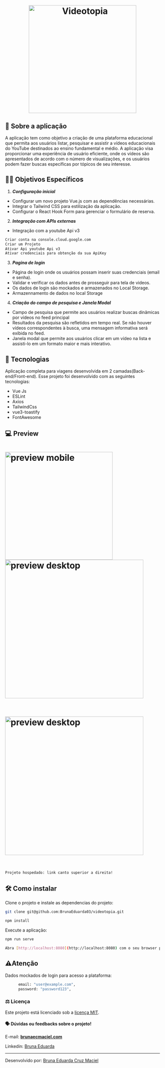 <div  align="center" >

<h1>
<img alt="Videotopia" src="https://github.com/BrunaEduarda03/feed_videos/assets/73250271/aeb34eda-5a01-445b-8571-1a4e22073b22" width="350px" heigth="350px" align="center" />
</h1> 

</div>

## 💬 Sobre a aplicação 

A aplicação tem como objetivo a criação de uma plataforma educacional que permita aos usuários listar, pesquisar e assistir a vídeos educacionais do YouTube destinados ao ensino fundamental e médio. A aplicação visa proporcionar uma experiência de usuário eficiente, onde os vídeos são apresentados de acordo com o número de visualizações, e os usuários podem fazer buscas específicas por tópicos de seu interesse.

## :man_technologist: Objetivos Específicos

1. ***Configuração inicial*** 
* Configurar um novo projeto Vue.js com as dependências necessárias.
* Integrar o Tailwind CSS para estilização da aplicação.
* Configurar o React Hook Form para gerenciar o formulário de reserva.

2. ***Integração com APIs externas***

* Integração com a youtube Api v3
```bash
Criar conta na console.cloud.google.com
Criar um Projeto
Ativar Api youtube Api v3
Ativar credenciais para obtenção da sua ApiKey
```  
3. ***Pagina de login***
* Página de login onde os usuários possam inserir suas credenciais (email e senha).
* Validar e verificar os dados antes de prosseguir para tela de videos.
* Os dados de login são mockados e armazenados no Local Storage.
* Armazennamento de dados no local Storage

4. ***Criação do campo de pesquisa e Janela Modal***

* Campo de pesquisa que permite aos usuários realizar buscas dinâmicas por vídeos no feed principal
* Resultados da pesquisa são refletidos em tempo real. Se não houver vídeos correspondentes à busca, uma mensagem informativa será exibida no feed.
* Janela modal que permite aos usuários clicar em um vídeo na lista e assisti-lo em um formato maior e mais interativo. 


## 🚀 Tecnologias 
Aplicação completa para viagens desenvolvida em 2 camadas(Back-end/Front-end).
Esse projeto foi desenvolvido com as seguintes tecnologias:

- Vue Js   
- ESLint
- Axios
- TailwindCss
- vue3-toastify
- FontAwesome


## 💻 Preview
<div>
<h1>
<img alt="preview mobile" src="https://github.com/BrunaEduarda03/feed_videos/assets/73250271/b5676fe3-4874-4593-9f79-a5b4e377f62e" width="350px" heigth="350px" align="left" />
</h1> 

<h1 >
<img alt="preview desktop" src="https://github.com/BrunaEduarda03/feed_videos/assets/73250271/6028405e-0ba1-4e09-b587-055c4c6032b7" width="450px" heigth="450px" style="margin-bottom: 20" align="rigth"  />

</h1> 
<h1>

<img alt="preview desktop" src="https://github.com/BrunaEduarda03/feed_videos/assets/73250271/5f778913-962f-4804-a3cc-d9c9c5430833" width="450px" heigth="450px" align="rigth" />
</h1> 
</div>

<br>

```bash
Projeto hospedado: link canto superior a direita!

```


## 🛠️ Como instalar

Clone o projeto e instale as dependencias do projeto:

```bash
git clone git@github.com:BrunaEduarda03/videotopia.git

npm install
```
Execute a aplicação:
```bash
npm run serve

```
```bash
Abra [http://localhost:8080](http://localhost:8080) com o seu browser para ver o resultado da aplicação.

```

## ⚠️Atenção

Dados mockados de login para acesso a plataforma: 
```bash
      email: "user@example.com",
      password: "password123",
```

### :balance_scale: Licença
Este projeto está licenciado sob a [licença MIT](LICENSE).

#### :speaking_head:  Dúvidas ou feedbacks sobre o projeto!

E-mail: [**brunaecmaciel.com**](mailto:brunaecmaciel@gmail.com)

Linkedin: [Bruna Eduarda](https://www.linkedin.com/in/bruna-eduarda-a06a1b18b/)

---

Desenvolvido por: [Bruna Eduarda Cruz Maciel](https://www.linkedin.com/in/bruna-eduarda-a06a1b18b/)


